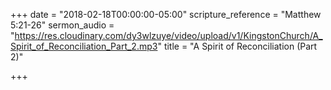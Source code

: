 +++
date = "2018-02-18T00:00:00-05:00"
scripture_reference = "Matthew 5:21-26"
sermon_audio = "https://res.cloudinary.com/dy3wlzuye/video/upload/v1/KingstonChurch/A_Spirit_of_Reconciliation_Part_2.mp3"
title = "A Spirit of Reconciliation (Part 2)"

+++
